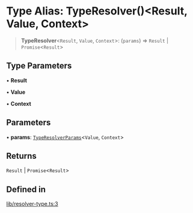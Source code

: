 # Type Alias: TypeResolver()\<Result, Value, Context\>

> **TypeResolver**\<`Result`, `Value`, `Context`\>: (`params`) => `Result` \| `Promise`\<`Result`\>

## Type Parameters

• **Result**

• **Value**

• **Context**

## Parameters

• **params**: [`TypeResolverParams`](TypeResolverParams.md)\<`Value`, `Context`\>

## Returns

`Result` \| `Promise`\<`Result`\>

## Defined in

[lib/resolver-type.ts:3](https://github.com/andreisergiu98/baeta/blob/e352a1ec749c5b23df693f5f8373ac0b75347349/packages/core/lib/resolver-type.ts#L3)
